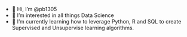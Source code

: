 - 👋 Hi, I’m @pb1305
- 👀 I’m interested in all things Data Science
- 🌱 I’m currently learning how to leverage Python, R and SQL to create Supervised and Unsupervise learning algorithms.

<!---
pb1305/pb1305 is a ✨ special ✨ repository because its `README.md` (this file) appears on your GitHub profile.
You can click the Preview link to take a look at your changes.
--->
